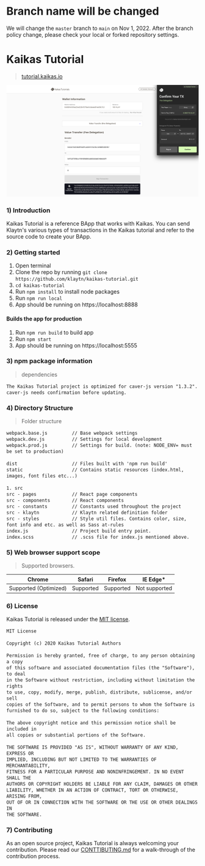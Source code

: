 # Branch name will be changed

We will change the `master` branch to `main` on Nov 1, 2022.
After the branch policy change, please check your local or forked repository settings.

# Kaikas Tutorial

> [tutorial.kaikas.io](tutorial.kaikas.io)

![kaikas-tutorial-screen](./static/images/kaikas-tutorial-screen.png)

### 1) Introduction
Kaikas Tutorial is a reference BApp that works with Kaikas. You can send Klaytn's various types of transactions in the Kaikas tutorial and refer to the source code to create your BApp.

### 2) Getting started
1. Open terminal
2. Clone the repo by running `git clone https://github.com/klaytn/kaikas-tutorial.git`
3. `cd kaikas-tutorial`
4. Run `npm install` to install node packages
5. Run `npm run local`
6. App should be running on https://localhost:8888

#### Builds the app for production
1. Run `npm run build` to build app
2. Run `npm start`
3. App should be running on https://localhost:5555


### 3) npm package information
> dependencies
```
The Kaikas Tutorial project is optimized for caver-js version "1.3.2".
caver-js needs confirmation before updating.
```

### 4) Directory Structure
> Folder structure
```
webpack.base.js         // Base webpack settings
webpack.dev.js          // Settings for local development
webpack.prod.js         // Settings for build. (note: NODE_ENV= must be set to production)

dist                    // Files built with 'npm run build'
static                  // Contains static resources (index.html, images, font files etc...)

1. src
src - pages             // React page components
src - components        // React components
src - constants         // Constants used throughout the project
src - klaytn            // Klaytn related definition folder
src - styles            // Style util files. Contains color, size, font info and etc. as well as Sass at-rules
index.js                // Project build entry point.
index.scss              // .scss file for index.js mentioned above.
```

### 5) Web browser support scope
> Supported browsers.

Chrome | Safari | Firefox | IE Edge*
---------------------- | ---------------------- | ---------------------- | ----------------------
Supported (Optimized) | Supported | Supported | Not supported

### 6) License
Kaikas Tutorial is released under the [MIT license](./LICENSE).

```
MIT License

Copyright (c) 2020 Kaikas Tutorial Authors

Permission is hereby granted, free of charge, to any person obtaining a copy
of this software and associated documentation files (the "Software"), to deal
in the Software without restriction, including without limitation the rights
to use, copy, modify, merge, publish, distribute, sublicense, and/or sell
copies of the Software, and to permit persons to whom the Software is
furnished to do so, subject to the following conditions:

The above copyright notice and this permission notice shall be included in
all copies or substantial portions of the Software.

THE SOFTWARE IS PROVIDED "AS IS", WITHOUT WARRANTY OF ANY KIND, EXPRESS OR
IMPLIED, INCLUDING BUT NOT LIMITED TO THE WARRANTIES OF MERCHANTABILITY,
FITNESS FOR A PARTICULAR PURPOSE AND NONINFRINGEMENT. IN NO EVENT SHALL THE
AUTHORS OR COPYRIGHT HOLDERS BE LIABLE FOR ANY CLAIM, DAMAGES OR OTHER
LIABILITY, WHETHER IN AN ACTION OF CONTRACT, TORT OR OTHERWISE, ARISING FROM,
OUT OF OR IN CONNECTION WITH THE SOFTWARE OR THE USE OR OTHER DEALINGS IN
THE SOFTWARE.
```

### 7) Contributing

As an open source project, Kaikas Tutorial is always welcoming your contribution. Please read our [CONTTIBUTING.md](./CONTRIBUTING.md) for a walk-through of the contribution process.

